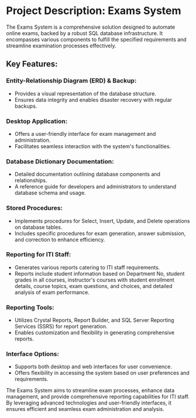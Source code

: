 # Project Description: Exams System

The Exams System is a comprehensive solution designed to automate online exams, backed by a robust SQL database infrastructure. It encompasses various components to fulfill the specified requirements and streamline examination processes effectively.

## Key Features:

### Entity-Relationship Diagram (ERD) & Backup:

- Provides a visual representation of the database structure.
- Ensures data integrity and enables disaster recovery with regular backups.

### Desktop Application:

- Offers a user-friendly interface for exam management and administration.
- Facilitates seamless interaction with the system's functionalities.

### Database Dictionary Documentation:

- Detailed documentation outlining database components and relationships.
- A reference guide for developers and administrators to understand database schema and usage.

### Stored Procedures:

- Implements procedures for Select, Insert, Update, and Delete operations on database tables.
- Includes specific procedures for exam generation, answer submission, and correction to enhance efficiency.

### Reporting for ITI Staff:

- Generates various reports catering to ITI staff requirements.
- Reports include student information based on Department No, student grades in all courses, instructor's courses with student enrollment details, course topics, exam questions, and choices, and detailed analysis of exam performance.

### Reporting Tools:

- Utilizes Crystal Reports, Report Builder, and SQL Server Reporting Services (SSRS) for report generation.
- Enables customization and flexibility in generating comprehensive reports.

### Interface Options:

- Supports both desktop and web interfaces for user convenience.
- Offers flexibility in accessing the system based on user preferences and requirements.

The Exams System aims to streamline exam processes, enhance data management, and provide comprehensive reporting capabilities for ITI staff. By leveraging advanced technologies and user-friendly interfaces, it ensures efficient and seamless exam administration and analysis.
